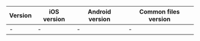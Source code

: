 | Version | iOS version | Android version | Common files version |
|---------|-------------|-----------------|----------------------|
| -       | -           | -               | -                    |